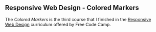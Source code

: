 ## Responsive Web Design - Colored Markers

The *Colored Markers* is the third course that I finished in the [Responsive Web Design](https://www.freecodecamp.org/learn/2022/responsive-web-design/) curriculum offered by Free Code Camp.

